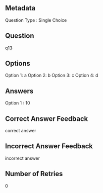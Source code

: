 ## Metadata
Question Type : Single Choice

## Question
q13

## Options
Option 1: a
Option 2: b
Option 3: c
Option 4: d

## Answers
Option 1 : 10

## Correct Answer Feedback
correct answer

## Incorrect Answer Feedback
incorrect answer

## Number of Retries
0

